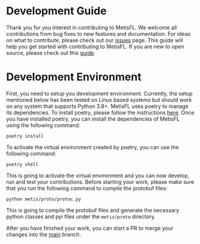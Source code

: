 # Development Guide

Thank you for you interest in contributing to MetisFL. We welcome all contributions from bug fixes to new features and documentation. For ideas on what to contribute, please check out our [issues](https://github.com/NevronAI/MetisFL/issues) page. This guide will help you get started with contributing to MetisFL. If you are new to open source, please check out this [guide](https://docs.github.com/en/get-started/quickstart/contributing-to-projects).

# Development Environment
First, you need to setup you development environment. Currently, the setup mentioned below has been tested on Linux based systems but should work on any system that supports Python 3.8+. MetisFL uses poetry to manage its dependencies. To install poetry, please follow the instructions [here](https://python-poetry.org/docs/#installation). Once you have installed poetry, you can install the dependencies of MetisFL using the following command:

```
poetry install
```

To activate the virtual environment created by poetry, you can use the following command:

```
poetry shell
```

This is going to activate the virtual environment and you can now develop, run and test your contributions. Before starting your work, please make sure that you run the following command to compile the protobuf files:

```
python metis/proto/protoc.py
```
This is going to compile the protobuf files and generate the necessary python classes and pyi files under the `metis/proto` directory.


After you have finished your work, you can start a PR to merge your changes into the [main](https://github.com/NevronAI/MetisFL/tree/main) branch.
